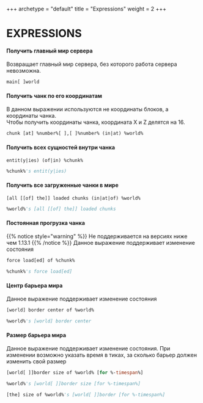 +++
archetype = "default"
title = "Expressions"
weight = 2
+++
# EXPRESSIONS
#### Получить главный мир сервера
Возвращает главный мир сервера, без которого работа сервера невозможна.
```vb
main[ ]world
```

#### Получить чанк по его координатам
В данном выражении используются не координаты блоков, а координаты чанка.\
Чтобы получить координаты чанка, координата X и Z делятся на 16.
```vb
chunk [at] %number%[ ],[ ]%number% (in|at) %world%
```

#### Получить всех сущностей внутри чанка
```vb
entit(y|ies) (of|in) %chunk%
```
```vb
%chunk%'s entit(y|ies)
```

#### Получить все загруженные чанки в мире
```vb
[all [[of] the]] loaded chunks (in|at|of) %world%
```
```vb
%world%'s [all [[of] the]] loaded chunks
```

#### Постоянная прогрузка чанка
{{% notice style="warning" %}}
Не поддерживается на версиях ниже чем 1.13.1
{{% /notice %}}
Данное выражение поддерживает изменение состояния
```vb
force load[ed] of %chunk%
```
```vb
%chunk%'s force load[ed]
```

#### Центр барьера мира
Данное выражение поддерживает изменение состояния
```vb
[world] border center of %world%
```
```vb
%world%'s [world] border center
```

#### Размер барьера мира
Данное выражение поддерживает изменение состояния.
При изменении возможно указать время в тиках, за сколько барьер должен изменить свой размер
```vb
[world[ ]]border size of %world% [for %-timespan%]
```
```vb
%world%'s [world[ ]]border size [for %-timespan%]
```
```vb
[the] size of %world%'s [world[ ]]border [for %-timespan%]
```
